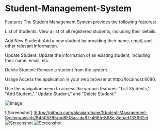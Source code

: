 # Student-Management-System
Features
The Student Management System provides the following features:

List of Students: View a list of all registered students, including their details.

Add New Student: Add a new student by providing their name, email, and other relevant information.

Update Student: Update the information of an existing student, including their name, email, etc.

Delete Student: Remove a student from the system.

Usage
Access the application in your web browser at http://localhost:8080.

Use the navigation menu to access the various features: "List Students," "Add Student," "Update Student," and "Delete Student."

![image](https://github.com/aknajardhane/Student-Management-System/assets/84505385/625637a2-732f-45ca-bf97-2d22dcd21e5e)


![Screenshot] (https://github.com/aknajardhane/Student-Management-System/assets/84505385/bd85f8aa-da67-4665-868e-8ebad733662e)
![Screenshot ](https://github.com/aknajardhane/Student-Management-System/assets/84505385/c7e0490a-e31a-4364-b42e-83d4bf619ca7)
![Screenshot ](https://github.com/aknajardhane/Student-Management-System/assets/84505385/3107e023-ef93-4ba1-9da5-1023258eb7a8)

